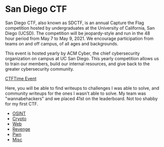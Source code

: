 # San Diego CTF

San Diego CTF, also known as SDCTF, is an annual Capture the Flag competition hosted by undergraduates at the University of California, San Diego (UCSD). The competition will be jeopardy-style and run in the 48 hour period from May 7 to May 9, 2021. We encourage participation from teams on and off campus, of all ages and backgrounds.

This event is hosted yearly by ACM Cyber, the chief cybersecurity organization on campus at UC San Diego. This yearly competition allows us to train our members, build our internal resources, and give back to the greater cybersecurity community.

[CTFTime Event](https://ctftime.org/event/1255)

Here, you will be able to find writeups to challenges I was able to solve, and community writeups for the ones I wasn't able to solve. My team was "wannabehackers" and we placed 41st on the leaderboard. Not too shabby for my first CTF.

- [OSINT](https://github.com/anandrajaram21/CTFs/tree/main/SanDiegoCTF/osint)
- [Crypto](https://github.com/anandrajaram21/CTFs/tree/main/SanDiegoCTF/crypto)
- [Web](https://github.com/anandrajaram21/CTFs/tree/main/SanDiegoCTF/web)
- [Revenge](https://github.com/anandrajaram21/CTFs/tree/main/SanDiegoCTF/revenge)
- [Pwn](https://github.com/anandrajaram21/CTFs/tree/main/SanDiegoCTF/pwn)
- [Misc](https://github.com/anandrajaram21/CTFs/tree/main/SanDiegoCTF/misc)

